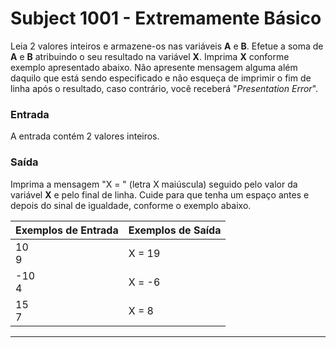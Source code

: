 # Subject 1001 - Extremamente Básico

Leia 2 valores inteiros e armazene-os nas variáveis **A** e **B**. Efetue a 
soma de **A** e **B** atribuindo o seu resultado na variável **X**. Imprima 
**X** conforme exemplo apresentado abaixo. Não apresente mensagem alguma além 
daquilo que está sendo especificado e não esqueça de imprimir o fim de linha 
após o resultado, caso contrário, você receberá "_Presentation Error_".

### Entrada

A entrada contém 2 valores inteiros.

### Saída

Imprima a mensagem "X = " (letra X maiúscula) seguido pelo valor da variável
**X** e pelo final de linha. Cuide para que tenha um espaço antes e depois do 
sinal de igualdade, conforme o exemplo abaixo.

| Exemplos de Entrada	|	Exemplos de Saída |
| -------------------	| ----------------- |
| 10 <br/> 9					| X = 19						|
| -10 <br/> 4					| X = -6						|
| 15 <br/> 7					| X = 8							|

---
